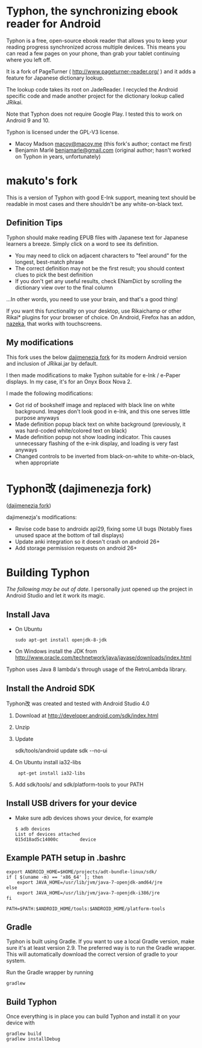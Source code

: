 Typhon, the synchronizing ebook reader for Android
========================================================

Typhon is a free, open-source ebook reader that allows you to keep your reading progress synchronized across multiple devices.
This means you can read a few pages on your phone, than grab your tablet continuing where you left off.

It is a fork of PageTurner ( http://www.pageturner-reader.org/ ) and it adds a feature for Japanese dictionary lookup.

The lookup code takes its root on JadeReader. I recycled the Android specific code and made another 
project for the dictionary lookup called JRikai.

Note that Typhon does not require Google Play. I tested this to work on Android 9 and 10.

Typhon is licensed under the GPL-V3 license.

- Macoy Madson macoy@macoy.me (this fork's author; contact me first)
- Benjamin Marlé benjamarle@gmail.com (original author; hasn't worked on Typhon in years, unfortunately)

makuto's fork
=================
This is a version of Typhon with good E-Ink support, meaning text should be readable in most cases and there shouldn't be any white-on-black text.

## Definition Tips

Typhon should make reading EPUB files with Japanese text for Japanese learners a breeze. Simply click on a word to see its definition.

- You may need to click on adjacent characters to "feel around" for the longest, best-match phrase
- The correct definition may not be the first result; you should context clues to pick the best definition
- If you don't get any useful results, check ENamDict by scrolling the dictionary view over to the final column

...In other words, you need to use your brain, and that's a good thing!

If you want this functionality on your desktop, use Rikaichamp or other Rikai* plugins for your browser of choice.
On Android, Firefox has an addon, [nazeka](https://github.com/wareya/nazeka), that works with touchscreens.

## My modifications
This fork uses the below [dajimenezja fork](https://github.com/dajimenezja/typhon) for its modern Android version and inclusion of JRikai.jar by default.

I then made modifications to make Typhon suitable for e-Ink / e-Paper displays. In my case, it's for an Onyx Boox Nova 2.

I made the following modifications:
- Got rid of bookshelf image and replaced with black line on white background. Images don't look good in e-Ink, and this one serves little purpose anyways
- Made definition popup black text on white background (previously, it was hard-coded white/colored text on black)
- Made definition popup not show loading indicator. This causes unnecessary flashing of the e-ink display, and loading is very fast anyways
- Changed controls to be inverted from black-on-white to white-on-black, when appropriate

Typhon改 (dajimenezja fork)
=================
([dajimenezja fork](https://github.com/dajimenezja/typhon))

dajimenezja's modifications:
- Revise code base to androidx api29, fixing some UI bugs (Notably fixes unused space at the bottom of tall displays)
- Update anki integration so it doesn't crash on android 26+
- Add storage permission requests on android 26+

Building Typhon
=================
*The following may be out of date.* I personally just opened up the project in Android Studio and let it work its magic.

## Install Java
*   On Ubuntu

        sudo apt-get install openjdk-8-jdk

*   On Windows install the JDK from http://www.oracle.com/technetwork/java/javase/downloads/index.html

Typhon uses Java 8 lambda's through usage of the RetroLambda library.

## Install the Android SDK 

Typhon改 was created and tested with Android Studio 4.0

1.   Download at http://developer.android.com/sdk/index.html
2.   Unzip
3.   Update 

        sdk/tools/android update sdk --no-ui
4. On Ubuntu install ia32-libs

        apt-get install ia32-libs
5. Add sdk/tools/ and sdk/platform-tools to your PATH

## Install USB drivers for your device

*   Make sure adb devices shows your device, for example

        $ adb devices
        List of devices attached 
        015d18ad5c14000c        device

## Example PATH setup in .bashrc

    export ANDROID_HOME=$HOME/projects/adt-bundle-linux/sdk/
    if [ $(uname -m) == 'x86_64' ]; then
        export JAVA_HOME=/usr/lib/jvm/java-7-openjdk-amd64/jre
    else
        export JAVA_HOME=/usr/lib/jvm/java-7-openjdk-i386/jre
    fi

    PATH=$PATH:$ANDROID_HOME/tools:$ANDROID_HOME/platform-tools


## Gradle

Typhon is built using Gradle. If you want to use a local Gradle version, make sure it's at least version 2.9.
The preferred way is to run the Gradle wrapper. This will automatically download the correct version of gradle to your system.

Run the Gradle wrapper by running

    gradlew

## Build Typhon
Once everything is in place you can build Typhon and install it on your device with 

    gradlew build
    gradlew installDebug
